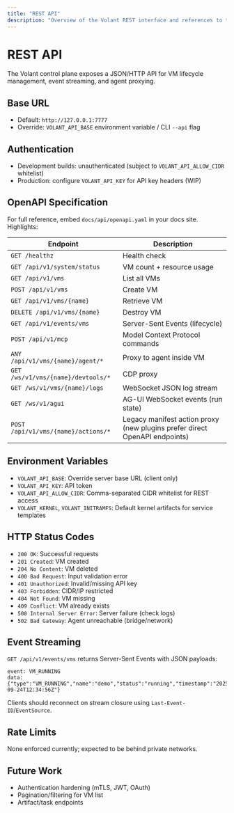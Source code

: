 ```yaml
---
title: "REST API"
description: "Overview of the Volant REST interface and references to the OpenAPI document."
---
```


# REST API

The Volant control plane exposes a JSON/HTTP API for VM lifecycle management, event streaming, and agent proxying.

## Base URL

- Default: `http://127.0.0.1:7777`
- Override: `VOLANT_API_BASE` environment variable / CLI `--api` flag

## Authentication

- Development builds: unauthenticated (subject to `VOLANT_API_ALLOW_CIDR` whitelist)
- Production: configure `VOLANT_API_KEY` for API key headers (WIP)

## OpenAPI Specification

For full reference, embed `docs/api/openapi.yaml` in your docs site. Highlights:

| Endpoint | Description |
| --- | --- |
| `GET /healthz` | Health check |
| `GET /api/v1/system/status` | VM count + resource usage |
| `GET /api/v1/vms` | List all VMs |
| `POST /api/v1/vms` | Create VM |
| `GET /api/v1/vms/{name}` | Retrieve VM |
| `DELETE /api/v1/vms/{name}` | Destroy VM |
| `GET /api/v1/events/vms` | Server-Sent Events (lifecycle) |
| `POST /api/v1/mcp` | Model Context Protocol commands |
| `ANY /api/v1/vms/{name}/agent/*` | Proxy to agent inside VM |
| `GET /ws/v1/vms/{name}/devtools/*` | CDP proxy |
| `GET /ws/v1/vms/{name}/logs` | WebSocket JSON log stream |
| `GET /ws/v1/agui` | AG-UI WebSocket events (run state) |
| `POST /api/v1/vms/{name}/actions/*` | Legacy manifest action proxy (new plugins prefer direct OpenAPI endpoints) |

## Environment Variables

- `VOLANT_API_BASE`: Override server base URL (client only)
- `VOLANT_API_KEY`: API token
- `VOLANT_API_ALLOW_CIDR`: Comma-separated CIDR whitelist for REST access
- `VOLANT_KERNEL`, `VOLANT_INITRAMFS`: Default kernel artifacts for service templates

## HTTP Status Codes

- `200 OK`: Successful requests
- `201 Created`: VM created
- `204 No Content`: VM deleted
- `400 Bad Request`: Input validation error
- `401 Unauthorized`: Invalid/missing API key
- `403 Forbidden`: CIDR/IP restricted
- `404 Not Found`: VM missing
- `409 Conflict`: VM already exists
- `500 Internal Server Error`: Server failure (check logs)
- `502 Bad Gateway`: Agent unreachable (bridge/network)

## Event Streaming

`GET /api/v1/events/vms` returns Server-Sent Events with JSON payloads:

```
event: VM_RUNNING
data: {"type":"VM_RUNNING","name":"demo","status":"running","timestamp":"2025-09-24T12:34:56Z"}
```

Clients should reconnect on stream closure using `Last-Event-ID`/`EventSource`.

## Rate Limits

None enforced currently; expected to be behind private networks.

## Future Work

- Authentication hardening (mTLS, JWT, OAuth)
- Pagination/filtering for VM list
- Artifact/task endpoints
